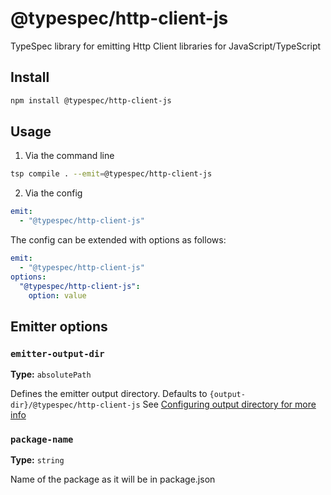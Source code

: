 # @typespec/http-client-js

TypeSpec library for emitting Http Client libraries for JavaScript/TypeScript

## Install

```bash
npm install @typespec/http-client-js
```

## Usage

1. Via the command line

```bash
tsp compile . --emit=@typespec/http-client-js
```

2. Via the config

```yaml
emit:
  - "@typespec/http-client-js"
```

The config can be extended with options as follows:

```yaml
emit:
  - "@typespec/http-client-js"
options:
  "@typespec/http-client-js":
    option: value
```

## Emitter options

### `emitter-output-dir`

**Type:** `absolutePath`

Defines the emitter output directory. Defaults to `{output-dir}/@typespec/http-client-js`
See [Configuring output directory for more info](https://typespec.io/docs/handbook/configuration/configuration/#configuring-output-directory)

### `package-name`

**Type:** `string`

Name of the package as it will be in package.json
